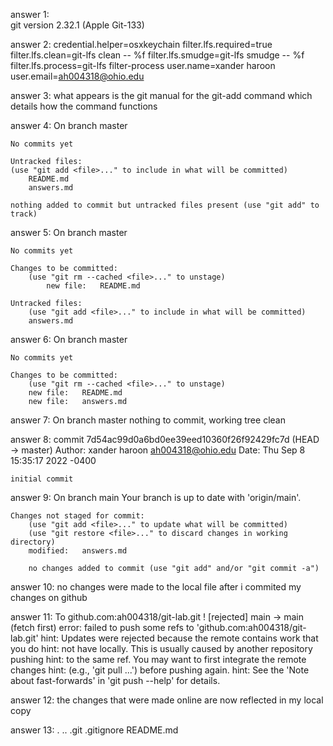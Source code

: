 answer 1:  
    git version 2.32.1 (Apple Git-133)
    
answer 2: 
    credential.helper=osxkeychain
    filter.lfs.required=true
    filter.lfs.clean=git-lfs clean -- %f
    filter.lfs.smudge=git-lfs smudge -- %f
    filter.lfs.process=git-lfs filter-process
    user.name=xander haroon
    user.email=ah004318@ohio.edu

answer 3:
    what appears is the git manual for the git-add command which details how the 
    command functions
    
answer 4:
    On branch master

    No commits yet

    Untracked files:
    (use "git add <file>..." to include in what will be committed)
        README.md
        answers.md

    nothing added to commit but untracked files present (use "git add" to track)

answer 5:
    On branch master

    No commits yet

    Changes to be committed:
        (use "git rm --cached <file>..." to unstage)
            new file:   README.md

    Untracked files:
        (use "git add <file>..." to include in what will be committed)
        answers.md

answer 6:
    On branch master

    No commits yet

    Changes to be committed:
        (use "git rm --cached <file>..." to unstage)
        new file:   README.md
        new file:   answers.md
        
answer 7:
    On branch master
    nothing to commit, working tree clean
    
answer 8:
    commit 7d54ac99d0a6bd0ee39eed10360f26f92429fc7d (HEAD -> master)
    Author: xander haroon <ah004318@ohio.edu>
    Date:   Thu Sep 8 15:35:17 2022 -0400

    initial commit
    
answer 9:
On branch main
    Your branch is up to date with 'origin/main'.

    Changes not staged for commit:
        (use "git add <file>..." to update what will be committed)
        (use "git restore <file>..." to discard changes in working directory)
        modified:   answers.md

        no changes added to commit (use "git add" and/or "git commit -a")

answer 10:
    no changes were made to the local file after i commited my changes on github
    
answer 11:
    To github.com:ah004318/git-lab.git
    ! [rejected]        main -> main (fetch first)
    error: failed to push some refs to 'github.com:ah004318/git-lab.git'
    hint: Updates were rejected because the remote contains work that you do
    hint: not have locally. This is usually caused by another repository pushing
    hint: to the same ref. You may want to first integrate the remote changes
    hint: (e.g., 'git pull ...') before pushing again.
    hint: See the 'Note about fast-forwards' in 'git push --help' for details.

answer 12:
    the changes that were made online are now reflected in my local copy
    
answer 13:
    .        ..        .git        .gitignore    README.md
